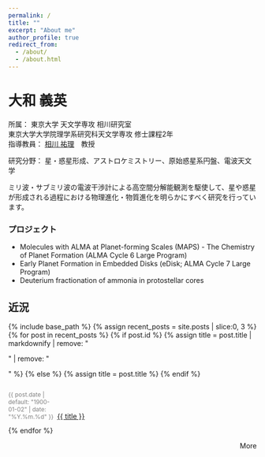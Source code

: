 ```yaml
---
permalink: /
title: ""
excerpt: "About me"
author_profile: true
redirect_from: 
  - /about/
  - /about.html
---
```


# 大和 義英
所属： 東京大学 天文学専攻 相川研究室<br>東京大学大学院理学系研究科天文学専攻 修士課程2年<br>指導教員： [相川 祐理](https://www.astron.s.u-tokyo.ac.jp/members/doa/aikawa_yuri/)　教授

研究分野： 星・惑星形成、アストロケミストリー、原始惑星系円盤、電波天文学

ミリ波・サブミリ波の電波干渉計による高空間分解能観測を駆使して、星や惑星が形成される過程における物理進化・物質進化を明らかにすべく研究を行っています。

### プロジェクト
- Molecules with ALMA at Planet-forming Scales (MAPS) - The Chemistry of Planet Formation (ALMA Cycle 6 Large Program)
- Early Planet Formation in Embedded Disks (eDisk; ALMA Cycle 7 Large Program)
- Deuterium fractionation of ammonia in protostellar cores

## 近況

{% include base_path %}
{% assign recent_posts = site.posts | slice:0, 3 %}
{% for post in recent_posts %}
  {% if post.id %}
    {% assign title = post.title | markdownify | remove: "<p>" | remove: "</p>" %}
  {% else %}
    {% assign title = post.title %}
  {% endif %}
  <div class="list__item">
    <span style="font-size: 85%; color: grey; display:inline-block; width:8em;"><p class="page__date"><time datetime="{{ post.date | date_to_xmlschema }}">{{ post.date | default: "1900-01-02" | date: "%Y.%m.%d" }}</time></p></span> <a href="{{ base_path }}{{ post.url }}" rel="permalink">{{ title }}</a>
  </div>
{% endfor %}

<p style="text-align:right", href="https://yyamato-as.github.io/website_jp/news/">More</p>

